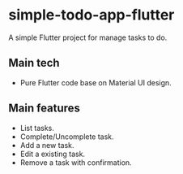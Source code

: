 # simple-todo-app-flutter

A simple Flutter project for manage tasks to do.

## Main tech
* Pure Flutter code base on Material UI design. 

## Main features
* List tasks.
* Complete/Uncomplete task.
* Add a new task.
* Edit a existing task.
* Remove a task with confirmation.
